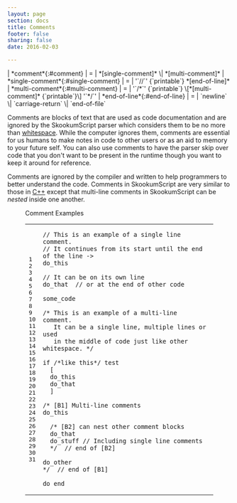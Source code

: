 ```yaml
---
layout: page
section: docs
title: Comments
footer: false
sharing: false
date: 2016-02-03

---
```


<div class="table-wrap" markdown="block">
| *comment*{:#comment}                  | = | *[single-comment]* \| *[multi-comment]*
| *single-comment*{:#single-comment}    | = | '`//`' {`printable`} *[end-of-line]*
| *multi-comment*{:#multi-comment}      | = | '`/*`' {`printable`} \[*[multi-comment]* {`printable`}\] '`*/`'
| *end-of-line*{:#end-of-line}          | = | `newline` \| `carriage-return` \| `end-of-file`

</div>

Comments are blocks of text that are used as code documentation and are ignored by the SkookumScript parser which considers them to be no more than [whitespace][ws]. While the computer ignores them, comments are essential for us humans to make notes in code to other users or as an aid to memory to your future self. You can also use comments to have the parser skip over code that you don't want to be present in the runtime though you want to keep it around for reference.

Comments are ignored by the compiler and written to help programmers to better understand the code. Comments in SkookumScript are very similar to those in [C++] except that multi-line comments in SkookumScript can be *nested* inside one another.

<figure class="code"><figcaption><span>Comment Examples</span></figcaption><div class="highlight"><table><tr><td class="gutter"><pre class="line-numbers"><span class="line-number">1</span>
<span class="line-number">2</span>
<span class="line-number">3</span>
<span class="line-number">4</span>
<span class="line-number">5</span>
<span class="line-number">6</span>
<span class="line-number">7</span>
<span class="line-number">8</span>
<span class="line-number">9</span>
<span class="line-number">10</span>
<span class="line-number">11</span>
<span class="line-number">12</span>
<span class="line-number">13</span>
<span class="line-number">14</span>
<span class="line-number">15</span>
<span class="line-number">16</span>
<span class="line-number">17</span>
<span class="line-number">18</span>
<span class="line-number">19</span>
<span class="line-number">20</span>
<span class="line-number">21</span>
<span class="line-number">22</span>
<span class="line-number">23</span>
<span class="line-number">24</span>
<span class="line-number">25</span>
<span class="line-number">26</span>
<span class="line-number">27</span>
<span class="line-number">28</span>
<span class="line-number">29</span>
<span class="line-number">30</span>
<span class="line-number">31</span>
</pre></td><td class="code"><pre><code class="cpp"><span class="line"><span class="c1">// This is an example of a single line comment.</span>
</span><span class="line"><span class="c1">// It continues from its start until the end of the line -&gt;</span>
</span><span class="line"><span class="n">do_this</span>
</span><span class="line">
</span><span class="line"><span class="c1">// It can be on its own line</span>
</span><span class="line"><span class="n">do_that</span>  <span class="c1">// or at the end of other code</span>
</span><span class="line">
</span><span class="line"><span class="n">some_code</span>
</span><span class="line">
</span><span class="line"><span class="cm">/* This is an example of a multi-line comment.</span>
</span><span class="line"><span class="cm">   It can be a single line, multiple lines or used</span>
</span><span class="line"><span class="cm">   in the middle of code just like other whitespace. */</span>
</span><span class="line">
</span><span class="line"><span class="k">if</span> <span class="cm">/*like this*/</span> <span class="n">test</span>
</span><span class="line">  <span class="p">[</span>
</span><span class="line">  <span class="n">do_this</span>
</span><span class="line">  <span class="n">do_that</span>
</span><span class="line">  <span class="p">]</span>
</span><span class="line">
</span><span class="line"><span class="cm">/* [B1] Multi-line comments</span>
</span><span class="line"><span class="cm">do_this</span>
</span><span class="line">
</span><span class="line"><span class="cm">  /* [B2] can nest other comment blocks</span>
</span><span class="line"><span class="cm">  do_that</span>
</span><span class="line"><span class="cm">  do_stuff // Including single line comments</span>
</span><span class="line"><span class="cm">  */  // end of [B2]</span>
</span><span class="line">
</span><span class="line"><span class="cm">do_other</span>
</span><span class="line"><span class="cm">*/  // end of [B1]</span>
</span><span class="line">
</span><span class="line"><span class="n">do_end</span>
</span></code></pre></td></tr></table></div></figure>


[C++]: https://en.wikipedia.org/wiki/C%2B%2B "C++ - Wikipedia"
[comment]: #comment
[end-of-line]: #end-of-line
[multi-comment]: #multi-comment
[single-comment]: #single-comment
[ws]: /docs/v3.0/lang/whitespace/
